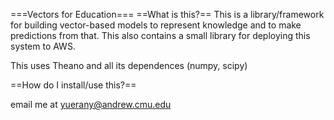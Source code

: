===Vectors for Education===
==What is this?==
This is a library/framework for building vector-based models to represent knowledge and to make predictions from that.
This also contains a small library for deploying this system to AWS.

This uses Theano and all its dependences (numpy, scipy)

==How do I install/use this?==

email me at yuerany@andrew.cmu.edu

